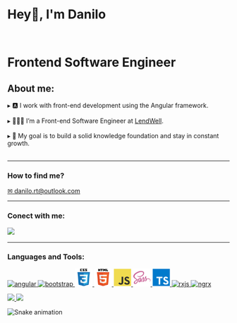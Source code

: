 <h1 align="left">Hey👋, I'm Danilo</h1> <br />
<h1 align="left">Frontend Software Engineer</h1>

<h2 align="left">About me:</h2>
▸ 🅰️ I work with front-end development using the Angular framework. <br/> <br/>
▸ 👨🏽‍💻 I’m a Front-end Software Engineer at <a href="https://lendwell.ie/" target="_blank">LendWell</a>. <br/> <br/>
▸ 🧠 My goal is to build a solid knowledge foundation and stay in constant growth. <br/> <br/>

<hr/>

<h3>How to find me?</h3>
<a href="mailto:danilo.rt@outlook.com">✉︎ danilo.rt@outlook.com</a> <br/>

<hr/>

<h3 align="left">Conect with me:</h3>
<div align="left">
  <a href="https://www.linkedin.com/in/danilorodriguesteixeira/" target="_blank"><img src="https://img.shields.io/badge/-LinkedIn-%230077B5?style=for-the-badge&logo=linkedin&logoColor=white" target="_blank"></a> 
</div>

<hr/>

<h3 align="left">Languages and Tools:</h3>
<p align="left"> 
  <a href="https://angular.io" target="_blank" rel="noreferrer"> 
    <img src="https://angular.io/assets/images/logos/angular/angular.svg" alt="angular" width="40" height="40"/> 
  </a> 
  <a href="https://getbootstrap.com" target="_blank" rel="noreferrer">
    <img src="https://cdn.jsdelivr.net/gh/devicons/devicon@latest/icons/bootstrap/bootstrap-original-wordmark.svg"  alt="bootstrap" width="40" height="35"  />
  </a> 
  <a href="https://www.w3schools.com/css/" target="_blank" rel="noreferrer"> 
    <img src="https://raw.githubusercontent.com/devicons/devicon/master/icons/css3/css3-original-wordmark.svg" alt="css3" width="40" height="40"/> 
  </a> 
  <a href="https://www.w3.org/html/" target="_blank" rel="noreferrer"> 
    <img src="https://raw.githubusercontent.com/devicons/devicon/master/icons/html5/html5-original-wordmark.svg" alt="html5" width="40" height="40"/> 
  </a> 
  <a href="https://developer.mozilla.org/en-US/docs/Web/JavaScript" target="_blank" rel="noreferrer"> 
    <img src="https://raw.githubusercontent.com/devicons/devicon/master/icons/javascript/javascript-original.svg" alt="javascript" width="40" height="40"/> 
  </a> 
  <a href="https://sass-lang.com" target="_blank" rel="noreferrer"> 
    <img src="https://raw.githubusercontent.com/devicons/devicon/master/icons/sass/sass-original.svg" alt="sass" width="40" height="40"/> 
  </a> 
  <a href="https://www.typescriptlang.org/" target="_blank" rel="noreferrer"> 
    <img src="https://raw.githubusercontent.com/devicons/devicon/master/icons/typescript/typescript-original.svg" alt="typescript" width="40" height="40"/> 
	</a> 
  <a href="https://rxjs.dev/api" target="_blank" rel="noreferrer"> 
		<img src="https://cdn.jsdelivr.net/gh/devicons/devicon@latest/icons/rxjs/rxjs-original.svg" alt="rxjs" width="40" height="40"/>
	</a> 
  <a href="https://ngrx.io/" target="_blank" rel="noreferrer"> 
		<img src="https://cdn.jsdelivr.net/gh/devicons/devicon@latest/icons/ngrx/ngrx-original.svg" alt="ngrx" width="40" height="40" />
	</a> 
</p>

<div align="left">
  <a href="https://github.com/daniloteixeira">
    <img height="150em" src="https://github-readme-stats.vercel.app/api?username=daniloteixeira&count_private=true&include_all_commits=true&show_icons=true&theme=dracula&hide_border=false&show_owner=true"/>
    <img height="150em" src="https://github-readme-stats.vercel.app/api/top-langs/?username=daniloteixeira&theme=dracula&hide_border=false&&layout=compact"/>
  </a>
</div>

<div align="left">
  
  ![Snake animation](https://github.com/danielbped/danielbped/blob/output/github-contribution-grid-snake.svg)
  
</div>
